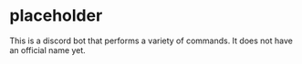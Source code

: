 # placeholder
This is a discord bot that performs a variety of commands. It does not have an official name yet.
